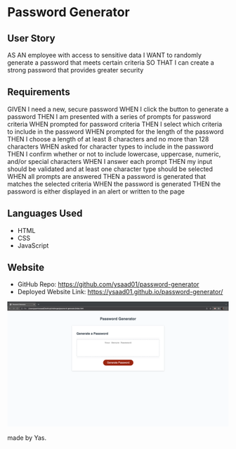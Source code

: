 # Password Generator

## User Story

AS AN employee with access to sensitive data
I WANT to randomly generate a password that meets certain criteria
SO THAT I can create a strong password that provides greater security

## Requirements 

GIVEN I need a new, secure password
WHEN I click the button to generate a password
THEN I am presented with a series of prompts for password criteria
WHEN prompted for password criteria
THEN I select which criteria to include in the password
WHEN prompted for the length of the password
THEN I choose a length of at least 8 characters and no more than 128 characters
WHEN asked for character types to include in the password
THEN I confirm whether or not to include lowercase, uppercase, numeric, and/or special characters
WHEN I answer each prompt
THEN my input should be validated and at least one character type should be selected
WHEN all prompts are answered
THEN a password is generated that matches the selected criteria
WHEN the password is generated
THEN the password is either displayed in an alert or written to the page

## Languages Used

- HTML 
- CSS
- JavaScript

## Website

- GitHub Repo: https://github.com/ysaad01/password-generator
- Deployed Website Link: https://ysaad01.github.io/password-generator/

![Screenshot of password generator](/assets/images/pw-generator-screenshot.png)

made by Yas.